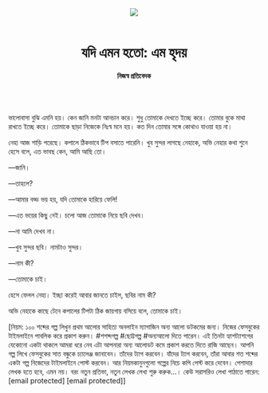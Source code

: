 <div align=center>
<img src=https://images.prothomalo.com/prothomalo-bangla/2021-01/1d75151c-eff9-4e9f-ac28-aebc4618d00f/palo_bangla_og.png />
<br><br>
<h1>যদি এমন হতো: এম হৃদয়</h1> 
<h4>নিজস্ব প্রতিবেদক</h4>
<br><br>
</div>

ভালোবাসা বুঝি এমনি হয়। কেন জানি মনটা আনচান করে। শুধু তোমাকে দেখতে ইচ্ছে করে। তোমার বুকে মাথা রাখতে ইচ্ছে করে। তোমাকে ছাড়া নিজেকে নিঃস্ব মনে হয়। কত দিন তোমার সঙ্গে কোথাও যাওয়া হয় না।

নেহা আজ শাড়ি পরেছে। কপালে ঠিকভাবে টিপ বসাতে পারেনি। খুব সুন্দর লাগছে নেহাকে, অভি নেহার কথা শুনে হেসে বলে, এত ভাবছ কেন, আমি আছি তো।

—জানি।

—তাহলে?

—আমার বড্ড ভয় হয়, যদি তোমাকে হারিয়ে ফেলি!

—এত ভয়ের কিছু নেই। চলো আজ তোমাকে নিয়ে ছবি দেখব।

—না আমি দেখব না।

—খুব সুন্দর ছবি। নামটাও সুন্দর।

—নাম কী?

—তোমাকে চাই।

হেসে ফেলল নেহা। ইচ্ছা করেই আবার জানতে চাইল, ছবির নাম কী?

অভি নেহাকে কাছে টেনে কপালের টিপটা ঠিক জায়গায় বসিয়ে বলে, তোমাকে চাই।

[নিয়ম: ১০০ শব্দের গল্প লিখুন প্রথম আলোর সাহিত্য অনলাইন ম্যাগাজিন অন্য আলো ডটকমের জন্য। নিজের ফেসবুকের টাইমলাইনে পাবলিক করে প্রকাশ করুন। #শশব্দগল্প #ছোট্টগল্প #অন্যআলো দিতে পারেন। এই তিনটা হ্যাশট্যাশগের যেকোনো একটা থাকলে আমরা ধরে নেব এটা আপনারা অন্য আলোডট কমে প্রকাশ করতে দিতে রাজি আছেন। আপনি গল্প লিখে ফেসবুকের সাত বন্ধুকে চ্যালেঞ্জ জানাবেন। তাঁদের ট্যাগ করবেন। যাঁদের ট্যাগ করবেন, তাঁরা আবার শত শব্দের একটা গল্প নিজেদের টাইমলাইনে পোস্ট করবেন। আর নিয়মকানুনগুলো গল্পের নিচে কপি পেস্ট করে দেবেন। পেশাদার লেখক হতে হবে, এমন নয়। বরং নতুন প্রতিভা, নতুন লেখক লেখা শুরু করুক...। কেউ সরাসরিও লেখা পাঠাতে পারেন: [email protected] [email protected]]
